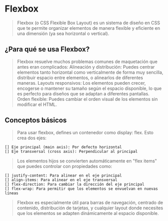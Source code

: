 # Flexbox
> Flexbox (o CSS Flexible Box Layout) es un sistema de diseño en CSS que te permite organizar elementos de manera flexible y eficiente en una dimensión (ya sea horizontal o vertical).

## ¿Para qué se usa Flexbox?
> Flexbox resuelve muchos problemas comunes de maquetación que antes eran complicados:
> Alineación y distribución: Puedes centrar elementos tanto horizontal como verticalmente de forma muy sencilla, distribuir espacio entre elementos, o alinearlos de diferentes maneras.
> Layouts responsivos: Los elementos pueden crecer, encogerse o mantener su tamaño según el espacio disponible, lo que es perfecto para diseños que se adaptan a diferentes pantallas.
> Orden flexible: Puedes cambiar el orden visual de los elementos sin modificar el HTML.

## Conceptos básicos
> Para usar flexbox, defines un contenedor como display: flex. Esto crea dos ejes:

    [] Eje principal (main axis): Por defecto horizontal
    [] Eje transversal (cross axis): Perpendicular al principal

> Los elementos hijos se convierten automáticamente en "flex items" que puedes controlar con propiedades como:

    [] justify-content: Para alinear en el eje principal
    [] align-items: Para alinear en el eje transversal
    [] flex-direction: Para cambiar la dirección del eje principal
    [] flex-wrap: Para permitir que los elementos se envuelvan en nuevas líneas

> Flexbox es especialmente útil para barras de navegación, centrado de contenido, distribución de tarjetas, y cualquier layout donde necesites que los elementos se adapten dinámicamente al espacio disponible.
